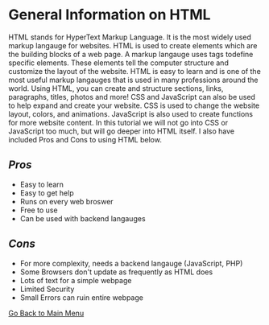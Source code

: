 # General Information on HTML

HTML stands for HyperText Markup Language. It is the most widely used markup langauge for websites. HTML is used to create elements which are the 
building blocks of a web page. A markup langauge uses tags todefine specific elements. These elements tell the computer structure and customize 
the layout of the website. HTML is easy to learn and is one of the most useful markup langauges that is used in many professions around the world. 
Using HTML, you can create and structure sections, links, paragraphs, titles, photos and more! CSS and JavaScript can also be used to help expand and 
create your website. CSS is used to change the website layout, colors, and animations. JavaScript is also used to create functions for more website content.
In this tutorial we will not go into CSS or JavaScript too much, but will go deeper into HTML itself. I also have included Pros and Cons to using HTML below. 

## _Pros_

* Easy to learn
* Easy to get help
* Runs on every web broswer
* Free to use
* Can be used with backend langauges

## _Cons_

* For more complexity, needs a backend langauge (JavaScript, PHP)
* Some Browsers don't update as frequently as HTML does
* Lots of text for a simple webpage
* Limited Security
* Small Errors can ruin entire webpage

[Go Back to Main Menu](README.md)








